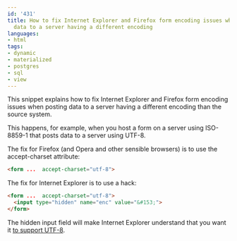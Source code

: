 ```yaml
---
id: '431'
title: How to fix Internet Explorer and Firefox form encoding issues when posting
  data to a server having a different encoding
languages:
- html
tags:
- dynamic
- materialized
- postgres
- sql
- view
---
```

This snippet explains how to fix Internet Explorer and Firefox form encoding issues when posting data to a server having a different encoding than the source system.

This happens, for example, when you host a form on a server using ISO-8859-1 that posts data to a server using UTF-8.

The fix for Firefox (and Opera and other sensible browsers) is to use the accept-charset attribute:


```html
<form ...  accept-charset="utf-8">
```
    

The fix for Internet Explorer is to use a hack:


```html
<form ...  accept-charset="utf-8">
  <input type="hidden" name="enc" value="&#153;">
</form>
```
    

The hidden input field will make Internet Explorer understand that you want it [to support UTF-8](http://stackoverflow.com/questions/153527/setting-the-character-encoding-in-form-submit-for-internet-explorer).

